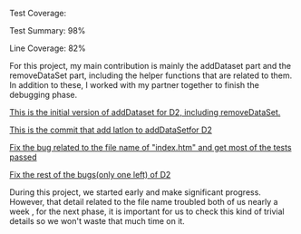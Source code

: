 Test Coverage: 

Test Summary: 98%

Line Coverage: 82%

For this project, my main contribution is mainly the addDataset part and the removeDataSet part, 
including the helper functions that are related to them. In addition to these, 
I worked with my partner together to finish the debugging phase.

[This is the initial version of addDataset for D2, including removeDataSet.](https://github.com/CS310-2017Jan/cpsc310project_team13/commit/6fa45a0254f0f7fe36b5c21e1c5382f2c9fee646)


[This is the commit that add latlon to addDataSetfor D2](https://github.com/CS310-2017Jan/cpsc310project_team13/commit/f5c9b3385beaba02aeb3956deb84887b39f17b11)



[Fix the bug related to the file name of "index.htm" and get most of the tests passed](https://github.com/CS310-2017Jan/cpsc310project_team13/commit/5b915c73cf47f053f56b0fc3786aee69c12053fe)


[Fix the rest of the bugs(only one left) of D2](https://github.com/CS3102017Jan/cpsc310project_team13/commit/f6820d9817bd1b046209b33a651a35332e38a389)

During this project, we started early and make significant progress. However, that detail related to the file name troubled both of us nearly a week
, for the next phase, it is important for us to check this kind of trivial details so we won't waste that much time on it.
